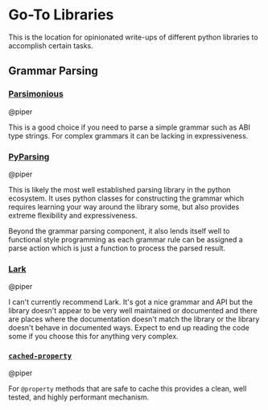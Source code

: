 # Go-To Libraries

This is the location for opinionated write-ups of different python libraries to
accomplish certain tasks.


## Grammar Parsing

### [Parsimonious](https://github.com/erikrose/parsimonious)

@piper

This is a good choice if you need to parse a simple grammar such as ABI type
strings.  For complex grammars it can be lacking in expressiveness.


### [PyParsing](https://pyparsing-docs.readthedocs.io/en/latest/)

@piper

This is likely the most well established parsing library in the python
ecosystem.  It uses python classes for constructing the grammar which requires
learning your way around the library some, but also provides extreme
flexibility and expressiveness.

Beyond the grammar parsing component, it also lends itself well to functional
style programming as each grammar rule can be assigned a parse action which is
just a function to process the parsed result.


### [Lark](https://github.com/lark-parser/lark)

@piper

I can't currently recommend Lark.  It's got a nice grammar and API but the
library doesn't appear to be very well maintained or documented and there are
places where the documentation doesn't match the library or the library doesn't
behave in documented ways.  Expect to end up reading the code some if you
choose this for anything very complex.

### [`cached-property`](https://pypi.org/project/cached-property/)

@piper

For `@property` methods that are safe to cache this provides a clean, well tested, and highly performant mechanism.
